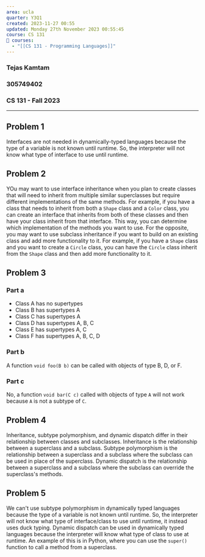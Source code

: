 ```yaml
---
area: ucla
quarter: Y3Q1
created: 2023-11-27 00:55
updated: Monday 27th November 2023 00:55:45
course: CS 131
📕 courses:
  - "[[CS 131 - Programming Languages]]"
---
```

### Tejas Kamtam
### 305749402
### CS 131 - Fall 2023

---

## Problem 1
Interfaces are not needed in dynamically-typed languages because the type of a variable is not known until runtime. So, the interpreter will not know what type of interface to use until runtime.

## Problem 2
YOu may want to use interface inheritance when you plan to create classes that will need to inherit from multiple similar superclasses but require different implementations of the same methods. For example, if you have a class that needs to inherit from both a `Shape` class and a `Color` class, you can create an interface that inherits from both of these classes and then have your class inherit from that interface. This way, you can determine which implementation of the methods you want to use.
For the opposite, you may want to use subclass inheritance if you want to build on an existing class and add more functionality to it. For example, if you have a `Shape` class and you want to create a `Circle` class, you can have the `Circle` class inherit from the `Shape` class and then add more functionality to it.

## Problem 3
### Part a
- Class A has no supertypes
- Class B has supertypes A
- Class C has supertypes A
- Class D has supertypes A, B, C
- Class E has supertypes A, C
- Class F has supertypes A, B, C, D

### Part b
A function `void foo(B b)` can be called with objects of type B, D, or F.
### Part c
No, a function `void bar(C c)` called with objects of type `A` will not work because `A` is not a subtype of `C`.

## Problem 4
Inheritance, subtype polymorphism, and dynamic dispatch differ in their relationship between classes and subclasses. Inheritance is the relationship between a superclass and a subclass. Subtype polymorphism is the relationship between a superclass and a subclass where the subclass can be used in place of the superclass. Dynamic dispatch is the relationship between a superclass and a subclass where the subclass can override the superclass's methods.

## Problem 5
We can't use subtype polymorphism in dynamically typed languages because the type of a variable is not known until runtime. So, the interpreter will not know what type of interface/class to use until runtime, it instead uses duck typing. Dynamic dispatch can be used in dynamically typed languages because the interpreter will know what type of class to use at runtime. An example of this is in Python, where you can use the `super()` function to call a method from a superclass.